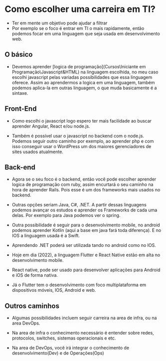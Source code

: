 # Como escolher uma carreira em TI?

- Ter em mente um objetivo pode ajudar a filtrar
- Por exemplo se o foco é entrar em TI o mais rapidamente, então podemos focar em uma linguagem que seja usada em desenvolvimento web.

## O básico

- Devemos aprender [logica de programação](Cursos\Iniciante em Programação\Javascript&HTML) na linguagem escolhida, no meu caso escolhi javascript pelas variadas possibilidades que essa linguagem oferece. Assim ao aprendermos a logica em uma linguagem, também podemos aplica-la em outras linguagem, o que muda basicamente é a sintaxe.

## Front-End

- Como escolhi o javascript logo espero ter mais facilidade ao buscar aprender Angular, React e/ou node.js.

- Também é possível usar o javascript no backend com o node.js. Podemos seguir outro caminho por exemplo, ao aprender php e com isso conseguir usar o WordPress um dos maiores gerenciadores de sites usados atualmente.

## Back-end

- Agora se o seu foco é o backend, então você pode escolher aprender logica de programação com ruby, assim encurtará o seu caminho na hora de aprender Rails. Pois esse é um dos frameworks mais usados no backend.

- Outras opções seriam Java, C#, .NET. A partir dessas linguagens podemos avançar os estudos e aprender os Frameworks de cada uma delas. Por exemplo para Java podemos ver o spring.

- Outra possibilidade é seguir para o desenvolvimento mobile, no android podemos aprender Kotlin (aqui a base em java fará toda diferença). E no IOS a linguagem usada é a Swift.

- Aprendendo .NET poderá ser utilizada tando no android como no IOS.

- Hoje em dia (2022), a linguagem Flutter e React Native estão em alta no desenvolvimento mobile.

- React native, pode ser usado para desenvolver aplicações para Android e iOS de forma nativa.

- Já o Flutter tem o desenvolvimento com foco multiplataforma em dispositivos móveis, IOS, Android e web.

## Outros caminhos

- Algumas possibilidades incluem seguir carreira na area de infra, ou na area DevOps.

- Na area de infra o conhecimento necessário é entender sobre redes, protocolos, switches, sistemas operacionais e etc.

- Na area de DevOps, você irá integrar o conhecimento de desenvolvimento(Dev) e de Operações(Ops)
